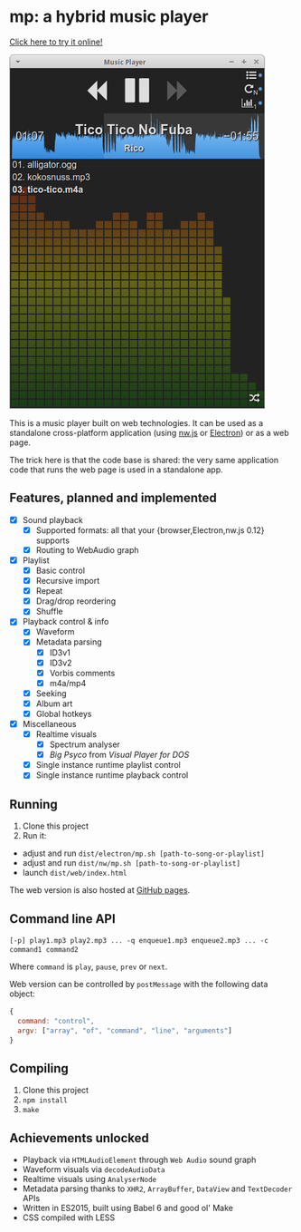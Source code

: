 # mp: a hybrid music player

[Click here to try it online!](http://ondras.github.io/mp/dist/web/)

![](mp.png)

This is a music player built on web technologies. It can be used as a standalone cross-platform application (using [nw.js](http://nwjs.io/) or [Electron](http://electron.atom.io/)) or as a web page.

The trick here is that the code base is shared: the very same application code that runs the web page is used in a standalone app.

## Features, planned and implemented

- [x] Sound playback
  - [x] Supported formats: all that your {browser,Electron,nw.js 0.12} supports
  - [x] Routing to WebAudio graph
- [x] Playlist
  - [x] Basic control
  - [x] Recursive import
  - [x] Repeat
  - [x] Drag/drop reordering
  - [x] Shuffle
- [x] Playback control & info
  - [x] Waveform
  - [x] Metadata parsing
    - [x] ID3v1
    - [x] ID3v2
    - [x] Vorbis comments
    - [x] m4a/mp4
  - [x] Seeking
  - [x] Album art
  - [x] Global hotkeys
- [x] Miscellaneous
  - [x] Realtime visuals
    - [x] Spectrum analyser
    - [x] *Big Psyco* from *Visual Player for DOS*
  - [x] Single instance runtime playlist control
  - [x] Single instance runtime playback control

## Running

1. Clone this project
2. Run it:
  - adjust and run `dist/electron/mp.sh [path-to-song-or-playlist]`
  - adjust and run `dist/nw/mp.sh [path-to-song-or-playlist]`
  - launch `dist/web/index.html`
  
The web version is also hosted at [GitHub pages](http://ondras.github.io/mp/dist/web/).

## Command line API
```
[-p] play1.mp3 play2.mp3 ... -q enqueue1.mp3 enqueue2.mp3 ... -c command1 command2
```

Where `command` is `play`, `pause`, `prev` or `next`.

Web version can be controlled by `postMessage` with the following data object:
```js
{
  command: "control",
  argv: ["array", "of", "command", "line", "arguments"]
}
```

## Compiling

1. Clone this project
2. `npm install`
3. `make`

## Achievements unlocked
  - Playback via `HTMLAudioElement` through `Web Audio` sound graph
  - Waveform visuals via `decodeAudioData`
  - Realtime visuals using `AnalyserNode`
  - Metadata parsing thanks to `XHR2`, `ArrayBuffer`, `DataView` and `TextDecoder` APIs
  - Written in ES2015, built using Babel 6 and good ol' Make
  - CSS compiled with LESS
